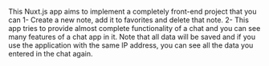 This Nuxt.js app aims to implement a completely front-end project that you can 1- Create a new note, add it to favorites and delete that note. 2- This app tries to provide almost complete functionality of a chat and you can see many features of a chat app in it. Note that all data will be saved and if you use the application with the same IP address, you can see all the data you entered in the chat again.
